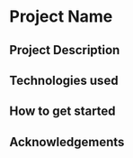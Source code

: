# Project Name
## Project Description
## Technologies used
## How to get started
## Acknowledgements

